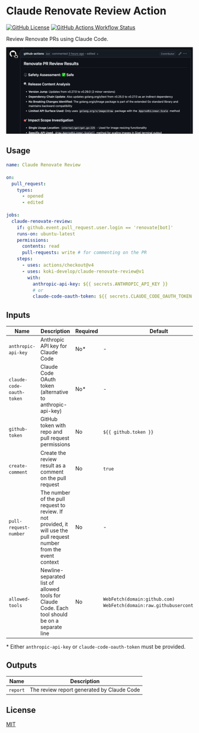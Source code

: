 # Claude Renovate Review Action

[![GitHub License](https://img.shields.io/github/license/koki-develop/claude-renovate-review)](./LICENSE)
[![GitHub Actions Workflow Status](https://img.shields.io/github/actions/workflow/status/koki-develop/claude-renovate-review/release-please.yml)](./.github/workflows/release-please.yml)

Review Renovate PRs using Claude Code.

![](./screenshot.png)

## Usage

```yaml
name: Claude Renovate Review

on:
  pull_request:
    types:
      - opened
      - edited

jobs:
  claude-renovate-review:
    if: github.event.pull_request.user.login == 'renovate[bot]'
    runs-on: ubuntu-latest
    permissions:
      contents: read
      pull-requests: write # for commenting on the PR
    steps:
      - uses: actions/checkout@v4
      - uses: koki-develop/claude-renovate-review@v1
        with:
          anthropic-api-key: ${{ secrets.ANTHROPIC_API_KEY }}
          # or
          claude-code-oauth-token: ${{ secrets.CLAUDE_CODE_OAUTH_TOKEN }}
```

## Inputs

| Name                      | Description                                                                                                           | Required | Default                                                                        |
| ------------------------- | --------------------------------------------------------------------------------------------------------------------- | -------- | ------------------------------------------------------------------------------ |
| `anthropic-api-key`       | Anthropic API key for Claude Code                                                                                     | No\*     | -                                                                              |
| `claude-code-oauth-token` | Claude Code OAuth token (alternative to anthropic-api-key)                                                            | No\*     | -                                                                              |
| `github-token`            | GitHub token with repo and pull request permissions                                                                   | No       | `${{ github.token }}`                                                          |
| `create-comment`          | Create the review result as a comment on the pull request                                                             | No       | `true`                                                                         |
| `pull-request-number`     | The number of the pull request to review. If not provided, it will use the pull request number from the event context | No       | -                                                                              |
| `allowed-tools`           | Newline-separated list of allowed tools for Claude Code. Each tool should be on a separate line                       | No       | `WebFetch(domain:github.com)`<br/>`WebFetch(domain:raw.githubusercontent.com)` |

\* Either `anthropic-api-key` or `claude-code-oauth-token` must be provided.

## Outputs

| Name     | Description                                |
| -------- | ------------------------------------------ |
| `report` | The review report generated by Claude Code |

## License

[MIT](./LICENSE)
